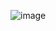 ![image](https://user-images.githubusercontent.com/86822589/216753502-67af4285-ac9b-4193-8283-769fd93634fe.png)

